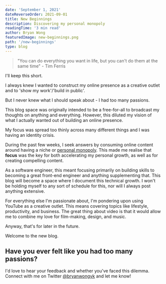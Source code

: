 ```yaml
---
date: 'September 1, 2021'
dateReverseOrder: 2021-09-01
title: New Beginnings
description: Discovering my personal monopoly
readingTime: '3 min read'
author: Bryan Wong
featuredImage: new-beginnings.png
path: '/new-beginnings'
type: blog
---
```


> "You can do everything you want in life, but you can't do them at the same time" - Tim Ferris

I'll keep this short.

I always knew I wanted to construct my online presence as a creative outlet and to 'show my work'/'build in public'.

But I never knew what I should speak about - I had too many passions.

This blog space was originally intended to be a free-for-all to broadcast my thoughts on anything and everything. However, this diluted my vision of what I actually wanted out of building an online presence.

My focus was spread too thinly across many different things and I was having an identity crisis.

During the past few weeks, I seek answers by consuming online content around having a niche or [personal monopoly](https://perell.com/note/build-a-personal-monopoly/). This made me realise that <b>focus</b> was the key for both accelerating my personal growth, as well as for creating compelling content.

As a software engineer, this meant focusing primarily on building skills to becoming a great front-end engineer and anything supplementing that. This blog will become a space where I document this technical growth. I won't be holding myself to any sort of schedule for this, nor will I always post anything extensive.

For everything else I'm passionate about, I'm pondering upon using YouTube as a creative outlet. This means covering topics like lifestyle, productivity, and business. The great thing about video is that it would allow me to combine my love for film-making, design, and music.

Anyway, that's for later in the future.

Welcome to the new blog.

## Have you ever felt like you had too many passions?

I'd love to hear your feedback and whether you've faced this dilemma. Connect with me on Twitter [@bryanwongyk](https://twitter.com/bryanwongyk) and let me know!
